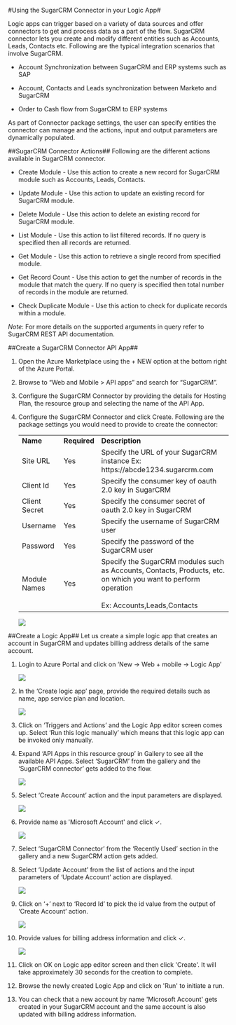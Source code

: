 <properties 
   pageTitle="SugarCRM Connector" 
   description="How to use the SugarCRM Connector" 
   services="app-service\logic" 
   documentationCenter=".net,nodejs,java" 
   authors="anuragdalmia" 
   manager="dwrede" 
   editor=""/>

<tags
   ms.service="app-service-logic"
   ms.devlang="multiple"
   ms.topic="article"
   ms.tgt_pltfrm="na"
   ms.workload="integration" 
   ms.date="04/01/2015"
   ms.author="vagarw"/>


#Using the SugarCRM Connector in your Logic App#

Logic apps can trigger based on a variety of data sources and offer connectors to get and process data as a part of the flow. SugarCRM connector lets you create and modify different entities such as Accounts, Leads, Contacts etc. Following are the typical integration scenarios that involve SugarCRM.

- Account Synchronization between SugarCRM and ERP systems such as SAP

- Account, Contacts and Leads synchronization between Marketo and SugarCRM

- Order to Cash flow from SugarCRM to ERP systems


As part of Connector package settings, the user can specify entities the connector can manage and the actions, input and output parameters are dynamically populated. 

##SugarCRM Connector Actions##
Following are the different actions available in SugarCRM connector.
 
- Create Module - Use this action to create a new record for SugarCRM module such as Accounts, Leads, Contacts.

- Update Module - Use this action to update an existing  record for SugarCRM module.

- Delete Module - Use this action to delete an existing record for SugarCRM module.

- List Module - Use this action to list filtered records. If no query is specified then all records are returned.

- Get Module - Use this action to retrieve a single record from specified module.

- Get Record Count - Use this action to get the number of records in the module that match the query. If no query is specified then total number of records in the module are returned. 

- Check Duplicate Module - Use this action to check for duplicate records within a module.

*Note*: For more details on the supported arguments in query refer to SugarCRM REST API documentation.
   
##Create a SugarCRM Connector API App##
1.	Open the Azure Marketplace using the + NEW option at the bottom right of the Azure Portal.
2.	Browse to “Web and Mobile > API apps” and search for “SugarCRM”.
3.	Configure the SugarCRM Connector by providing the details for Hosting Plan, the resource group and selecting the name of the API App.

4. Configure the SugarCRM Connector and click Create. Following are the package settings you would need to provide to create the connector:

	<table>
	  <tr>
	    <td><b>Name</b></td>
	    <td><b>Required</b></td>
	    <td><b>Description</b></td>
	  </tr>
	  <tr>
	    <td>Site URL</td>
	    <td>Yes</td>
	    <td>Specify the URL of your SugarCRM instance Ex: https://abcde1234.sugarcrm.com</td>
	  </tr>
	  <tr>
	    <td>Client Id</td>
	    <td>Yes</td>
	    <td>Specify the consumer key of oauth 2.0 key in SugarCRM </td>
	  </tr>
	  <tr>
	    <td>Client Secret</td>
	    <td>Yes</td>
	    <td>Specify the consumer secret of oauth 2.0 key in SugarCRM </td>
	  </tr>
	<tr>
	    <td>Username</td>
	    <td>Yes</td>
	    <td>Specify the username of SugarCRM user</td>
	  </tr>
		<tr>
	    <td>Password</td>
	    <td>Yes</td>
	    <td>Specify the password of the SugarCRM user</td>
	  </tr>
	  <tr>
	    <td>Module Names</td>
	    <td>Yes</td>
	    <td>Specify the SugarCRM modules such as Accounts, Contacts, Products, etc. on which you want to perform operation<br><br>Ex: Accounts,Leads,Contacts</td>
	  </tr>
	</table>

	![][9]				



##Create a Logic App##
Let us create a simple logic app that creates an account in SugarCRM and updates billing address details of the same account.

1.	Login to Azure Portal and click on ‘New -> Web + mobile -> Logic App’

	![][1]

2.	In the ‘Create logic app’ page, provide the required details such as name, app service plan and location.

	![][2]

3.	Click on ‘Triggers and Actions’ and the Logic App editor screen comes up. Select ‘Run this logic manually’ which means that this logic app can be invoked only manually.


5.	Expand ‘API Apps in this resource group’ in Gallery to see all the available API Apps. Select ‘SugarCRM’ from the gallery and the ‘SugarCRM connector’ gets added to the flow.


	![][3]

6.	Select ‘Create Account’ action and the input parameters are displayed.

	![][4]

12.	Provide name as 'Microsoft Account' and click ✓. 

	![][5]

13.	Select ‘SugarCRM Connector’ from the ‘Recently Used’ section in the gallery and a new SugarCRM action gets added.

14.	Select ‘Update Account’ from the list of actions and the input parameters of ‘Update Account’ action are displayed.

	![][6]

15.	Click on ‘+’ next to ‘Record Id’ to pick the id value from the output of ‘Create Account’ action. 

	![][7]

16.	Provide values for billing address information and click ✓.

	![][8]

17. Click on OK on Logic app editor screen and then click 'Create'. It will take approximately 30 seconds for the creation to complete.

18. Browse the newly created Logic App and click on 'Run' to initiate a run.

19. You can check that a new account by name 'Microsoft Account' gets created in your SugarCRM account and the same account is also updated with billing address information.

<!--Image references-->
[1]: ./media/app-service-logic-connector-sugarcrm/1_New_Logic_App.png
[2]: ./media/app-service-logic-connector-sugarcrm/2_Logic_App_Settings.png
[3]: ./media/app-service-logic-connector-sugarcrm/3_Select_SugarCRM_Gallery.png
[4]: ./media/app-service-logic-connector-sugarcrm/4_SugarCRM_Create_Account.png
[5]: ./media/app-service-logic-connector-sugarcrm/5_Create_Account_OK.png
[6]: ./media/app-service-logic-connector-sugarcrm/6_SugarCRM_Update_Account.png
[7]: ./media/app-service-logic-connector-sugarcrm/7_Record_ID_from_Create.png
[8]: ./media/app-service-logic-connector-sugarcrm/8_Update_Account_Address.png
[9]: ./media/app-service-logic-connector-sugarcrm/9_Create_new_SugarCRM_connector.png


 